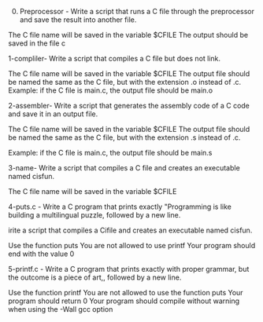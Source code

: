 0. Preprocessor -
Write a script that runs a C file through the preprocessor and save the result into another file.

The C file name will be saved in the variable $CFILE
The output should be saved in the file c

1-compliler-
Write a script that compiles a C file but does not link.

The C file name will be saved in the variable $CFILE
The output file should be named the same as the C file, but with the extension .o instead of .c.
Example: if the C file is main.c, the output file should be main.o

2-assembler-
Write a script that generates the assembly code of a C code and save it in an output file.

The C file name will be saved in the variable $CFILE
The output file should be named the same as the C file, but with the extension .s instead of .c.

Example: if the C file is main.c, the output file should be main.s

3-name-
Write a script that compiles a C file and creates an executable named cisfun.

The C file name will be saved in the variable $CFILE

4-puts.c -
Write a C program that prints exactly "Programming is like building a multilingual puzzle, followed by a new line.

irite a script that compiles a Cifile and creates an executable named cisfun.

Use the function puts
You are not allowed to use printf
Your program should end with the value 0

5-printf.c -
Write a C program that prints exactly with proper grammar, but the outcome is a piece of art,, followed by a new line.

Use the function printf
You are not allowed to use the function puts
Your program should return 0
Your program should compile without warning when using the -Wall gcc option





